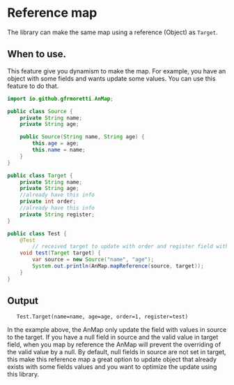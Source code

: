 # Reference map

The library can make the same map using a reference (Object) as `Target`.

## When to use.

This feature give you dynamism to make the map. For example, you have an object with
some fields and wants update some values. You can use this feature to do that.

```java
import io.github.gfrmoretti.AnMap;

public class Source {
    private String name;
    private String age;

    public Source(String name, String age) {
        this.age = age;
        this.name = name;
    }
}

public class Target {
    private String name;
    private String age;
    //already have this info
    private int order;
    //already have this info
    private String register;
}

public class Test {
    @Test
        // received target to update with order and register field with value
    void test(Target target) {
        var source = new Source("name", "age");
        System.out.println(AnMap.mapReference(source, target));
    }
}
```

## Output
```
   Test.Target(name=name, age=age, order=1, register=test)
```

In the example above, the AnMap only update the field with values in source to the target. 
If you have a null field in source and the valid value in target field, when you map by reference the AnMap will 
prevent the overriding of the valid value by a null. By default, null fields in source are not set in target, this 
make this reference map a great option to update object that already exists with some fields values and you want to
optimize the update using this library.